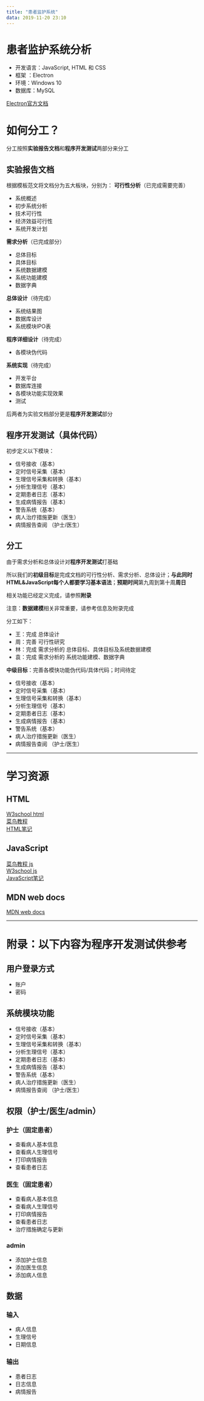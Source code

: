 ```yaml
---
title: "患者监护系统"
data: 2019-11-20 23:10
---
```


# 患者监护系统分析

- 开发语言：JavaScript, HTML 和 CSS 
- 框架 ：Electron 
- 环境：Windows 10
- 数据库：MySQL

[Electron官方文档](https://electronjs.org/docs)

# 如何分工？
分工按照**实验报告文档**和**程序开发测试**两部分来分工

## 实验报告文档
根据模板范文将文档分为五大板块，分别为：
**可行性分析**（已完成需要完善） 

- 系统概述
- 初步系统分析
- 技术可行性
- 经济效益可行性
- 系统开发计划

**需求分析**（已完成部分）

- 总体目标
- 具体目标
- 系统数据建模
- 系统功能建模
- 数据字典

**总体设计**（待完成）

- 系统结果图
- 数据库设计
- 系统模块IPO表

**程序详细设计**（待完成）

- 各模块伪代码


**系统实现**（待完成）

- 开发平台
- 数据库连接
- 各模块功能实现效果
- 测试

后两者为实验文档部分更是**程序开发测试**部分

## 程序开发测试（具体代码）

初步定义以下模块：

- 信号接收（基本）
- 定时信号采集（基本）
- 生理信号采集和转换（基本）
- 分析生理信号（基本）
- 定期患者日志（基本）
- 生成病情报告（基本）
- 警告系统（基本）
- 病人治疗措施更新（医生）
- 病情报告查阅 （护士/医生）

## 分工

由于需求分析和总体设计对**程序开发测试**打基础

所以我们的**初级目标**是完成文档的可行性分析、需求分析、总体设计；**与此同时HTML&JavaScript每个人都要学习基本语法**；**预期时间**第九周到第十周**周日**

相关功能已经定义完成，请参照**附录**

注意：**数据建模**相关非常重要，请参考信息及附录完成

分工如下：

- 王：完成 总体设计
- 周：完善 可行性研究 
- 林：完成 需求分析的 总体目标、具体目标及系统数据建模
- 袁：完成 需求分析的 系统功能建模、数据字典

**中级目标**：完善各模快功能伪代码/具体代码；时间待定

- 信号接收（基本）
- 定时信号采集（基本）
- 生理信号采集和转换（基本）
- 分析生理信号（基本）
- 定期患者日志（基本）
- 生成病情报告（基本）
- 警告系统（基本）
- 病人治疗措施更新（医生）
- 病情报告查阅 （护士/医生）

---

# 学习资源
## HTML
[W3school html](https://www.w3school.com.cn/h.asp)  
[菜鸟教程](https://www.runoob.com/html/html-tutorial.html)  
[HTML笔记](https://curtails.github.io/wiki/Web/learn-html.html)

## JavaScript
[菜鸟教程 js](https://www.runoob.com/js/js-tutorial.html)  
[W3school js](https://www.w3school.com.cn/js/index.asp)  
[JavaScript笔记](https://curtails.github.io/wiki/Coding/JavaScript.html)

## MDN web docs
[MDN web docs](https://developer.mozilla.org/zh-CN/docs/Learn)

---

# 附录：以下内容为程序开发测试供参考

## 用户登录方式

- 账户
- 密码

## 系统模块功能

- 信号接收（基本）
- 定时信号采集（基本）
- 生理信号采集和转换（基本）
- 分析生理信号（基本）
- 定期患者日志（基本）
- 生成病情报告（基本）
- 警告系统（基本）
- 病人治疗措施更新（医生）
- 病情报告查阅 （护士/医生）

## 权限（护士/医生/admin）

### 护士（固定患者）

- 查看病人基本信息
- 查看病人生理信号
- 打印病情报告
- 查看患者日志

### 医生（固定患者）

- 查看病人基本信息
- 查看病人生理信号
- 打印病情报告
- 查看患者日志
- 治疗措施确定与更新

### admin

- 添加护士信息
- 添加医生信息
- 添加病人信息

## 数据
### 输入

- 病人信息
- 生理信号
- 日期信息

### 输出

- 患者日志
- 日志信息
- 病情报告

